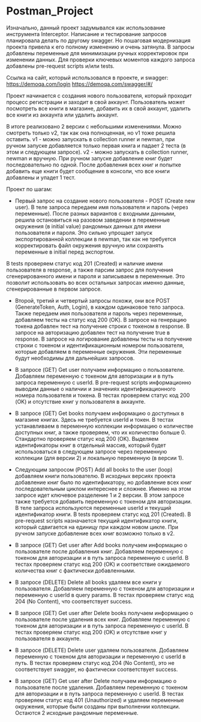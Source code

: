 # Postman_Project
Изначально, данный проект задумывался как использование инструмента Interceptor.
Написание и тестирование запросов планировала делать по другому swagger.
Но пошаговая модернизация проекта привела к его полному изменению и очень затянула.
В запросы добавлены переменные для минимизации ручных корректировок при изменении данных.
Для проверки ключевых моментов каждого запроса добавлены pre-request scripts и/или tests.

Ссылка на сайт, который использовался в проекте, и swagger:
https://demoqa.com/login
https://demoqa.com/swagger/#/

Проект начинается с создания нового пользователя, который проходит процесс регистрации и заходит в свой аккаунт.
Пользователь может посмотреть все книги в магазине, добавить их в свой аккаунт, удалить все книги из аккаунта или удалить аккаунт.

В итоге реализовано 2 версии с небольшими изменениями.
Можно смотреть только v2, так как она полноценная, но v1 тоже решила оставить.
v1 - можно запускать в collection runner и newman, при ручном запуске добавляется только первая книга и падает 2 теста (в этом и следующем запросе).
v2 - можно запускать в collection runner, newman и вручную. При ручном запуске добавление книг будет последовательно по одной.
После добавления всех книг и попытке добавить еще книги будет сообщение в консоли, что все книги добавлены и упадет 1 тест.

Проект по шагам:
* Первый запрос на создание нового пользователя - POST (Create new user).
В теле запроса передаем имя пользователя и пароль (через переменные).
После разных вариантов с входными данными, решила остановиться на разовом заведении в переменные окружения (в initial value) рандомных данных для имени пользователя и пароля.
Это сильно упрощает запуск экспортированной коллекции в newman, так как не требуется корректировать файл окружения вручную или сохранять переменные в initial перед экспортом.

В tests проверяем статус код 201 (Created) и наличие имени пользователя в response, а также парсим запрос для получения сгенерированного имени и пароля и записываем в переменные.
Это позволит использовать во всех остальных запросах именно данные, сгенерированные в первом запросе.

* Второй, третий и четвертый запросы похожи, они все POST (GenerateToken, Auth, Login), в каждом одинаковое тело запроса.
Также передаем имя пользователя и пароль через переменные, добавляем тесты на статус код 200 (OK).
В запросе на генерацию токена добавлен тест на получение строки с токеном в response.
В запросе на авторизацию добавлен тест на получение true в response.
В запросе на логирование добавлены тесты на получение строки с токеном и идентификационным номером пользователя, которые добавляем в переменные окружения.
Эти переменные будут необходимы для дальнейших запросов.

* В запросе (GET) Get user получаем информацию о пользователе.
Добавляем переменную с токеном для авторизации и в путь запроса переменную с userId. 
В pre-request scripts информационно выводим данные о наличии и значениях идентификационного номера пользователя и токена.
В тестах проверяем статус код 200 (OK) и отсутствие книг у пользователя в аккаунте.

* В запросе (GET) Get books получаем информацию о доступных в магазине книгах.
Здесь не требуется userId и токен.
В тестах устанавливаем в переменную коллекции информацию о количестве доступных книг, а также проверяем, что их количество больше 0.
Стандартно проверяем статус код 200 (OK).
Выделяем идентификаторы книг в отдельный массив, который будет использоваться в следующем запросе через переменную коллекции (для версии 2) и локальную переменную (в версии 1).

* Следующим запросом (POST) Add all books to the user (loop) добавляем книги пользователю.
В исходных версиях проекта добавление книг было по идентификатору, но добавление всех книг последовательным циклом интереснее и сложнее.
Именно на этом запросе идет ключевое разделение 1 и 2 версии.
В этом запросе также требуется добавить переменную с токеном для авторизации.
В теле запроса используются переменные userId и текущий идентификатор книги.
В tests проверяем статус код 201 (Created).
В pre-request scripts назначается текущий идентификатор книги, который сдвигается на единицу при каждом новом цикле.
При ручном запуске добавление всех книг возможно только в v2.

* В запросе (GET) Get user after Add books получаем информацию о пользователе после добавления книг.
Добавляем переменную с токеном для авторизации и в путь запроса переменную с userId. 
В тестах проверяем статус код 200 (OK) и соответствие ожидаемого количества книг с фактически добавленными.

* В запросе (DELETE) Delete all books удаляем все книги у пользователя.
Добавляем переменную с токеном для авторизации и переменную с userId в query params. 
В тестах проверяем статус код 204 (No Content), что соответствует success.

* В запросе (GET) Get user after Delete books получаем информацию о пользователе после удаления всех книг.
Добавляем переменную с токеном для авторизации и в путь запроса переменную с userId. 
В тестах проверяем статус код 200 (OK) и отсутствие книг у пользователя в аккаунте.

* В запросе (DELETE) Delete user удаляем пользователя.
Добавляем переменную с токеном для авторизации и переменную с userId в путь. 
В тестах проверяем статус код 204 (No Content), это не соответствует swagger, но фактически соответствует success.

* В запросе (GET) Get user after Delete получаем информацию о пользователе после удаления.
Добавляем переменную с токеном для авторизации и в путь запроса переменную с userId. 
В тестах проверяем статус код 401 (Unauthorized) и удаляем переменные окружения, которые были созданы при выполнении коллекции.
Остаются 2 исходные рандомные переменные.
